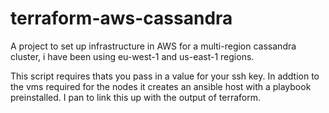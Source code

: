 # terraform-aws-cassandra
A project to set up infrastructure in AWS for a multi-region cassandra cluster, i have been using eu-west-1 and us-east-1 regions. 

This script requires thats you pass in a value for your ssh key. In addtion to the vms required for the nodes it creates an ansible host with a playbook preinstalled. I pan to link this up with the output of terraform. 
